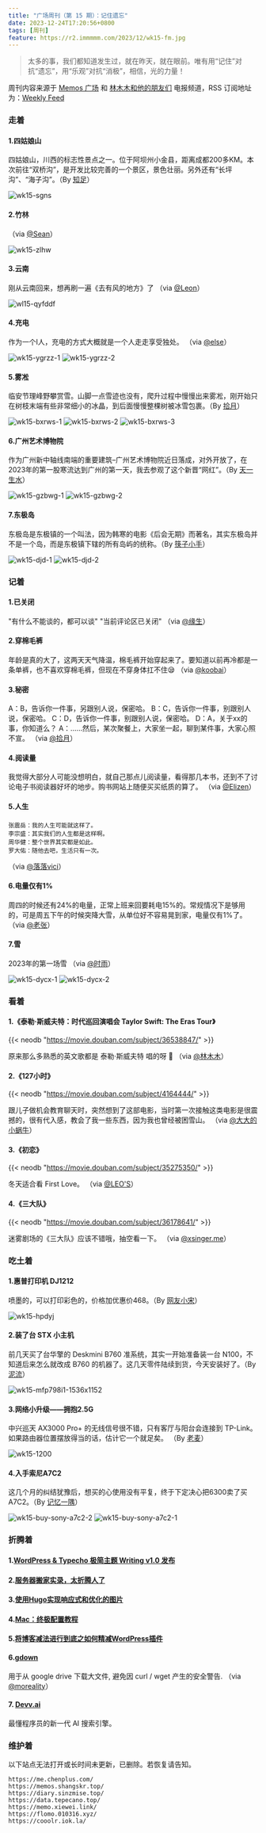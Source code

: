 ```yaml
---
title: "广场周刊（第 15 期）：记住遗忘"
date: 2023-12-24T17:20:56+0800
tags: [周刊]
feature: https://r2.immmmm.com/2023/12/wk15-fm.jpg
---
```


> 太多的事，我们都知道发生过，就在昨天，就在眼前。唯有用“记住”对抗“遗忘”，用“乐观”对抗“消极”，相信，光的力量！

周刊内容来源于 [Memos 广场](https://t.me/memos_bbs) 和 [林木木和他的朋友们](https://t.me/lmm214) 电报频道，RSS 订阅地址为：[Weekly Feed](https://immmmm.com/posts/weekly/index.xml)

<!--more-->

### 走着

#### 1.四姑娘山

四姑娘山，川西的标志性景点之一。位于阿坝州小金县，距离成都200多KM。本次前往“双桥沟”，是开发比较完善的一个景区，景色壮丽。另外还有“长坪沟”、“海子沟”。（By [知足](https://izhizu.com/travels/732.html)）

![wk15-sgns](https://r2.immmmm.com/2023/12/wk15-sgns.jpg)

#### 2.竹林

（via [@Sean](https://memos.ssean.top/m/159)）

![wk15-zlhw](https://r2.immmmm.com/2023/12/wk15-zlhw.jpg)

#### 3.云南

刚从云南回来，想再刷一遍《去有风的地方》了 （via [@Leon](https://memo.leonfong.me/m/104)）

![wl15-qyfddf](https://r2.immmmm.com/2023/12/wl15-qyfddf.jpg)

#### 4.充电

作为一个I人，充电的方式大概就是一个人走走享受独处。 （via [@else](https://memos.vlieo.com/m/71)）

![wk15-ygrzz-1](https://r2.immmmm.com/2023/12/wk15-ygrzz-1.jpg)
![wk15-ygrzz-2](https://r2.immmmm.com/2023/12/wk15-ygrzz-2.jpg)

#### 5.雾凇

临安节理峰野攀赏雪。山脚一点雪迹也没有，爬升过程中慢慢出来雾凇，刚开始只在树枝末端有些非常细小的冰晶，到后面慢慢整棵树被冰雪包裹。（By [拾月](https://www.skyue.com/23121922.html)）

![wk15-bxrws-1](https://r2.immmmm.com/2023/12/wk15-bxrws-1.jpg)
![wk15-bxrws-2](https://r2.immmmm.com/2023/12/wk15-bxrws-2.jpg)
![wk15-bxrws-3](https://r2.immmmm.com/2023/12/wk15-bxrws-3.jpg)

#### 6.广州艺术博物院

作为广州新中轴线南端的重要建筑–广州艺术博物院近日落成，对外开放了，在2023年的第一股寒流达到广州的第一天，我去参观了这个新晋“网红”。（By [天一生水](https://www.jiangyu.org/visit-gzam/)）

![wk15-gzbwg-1](https://r2.immmmm.com/2023/12/wk15-gzbwg-1.webp)
![wk15-gzbwg-2](https://r2.immmmm.com/2023/12/wk15-gzbwg-2.webp)

#### 7.东极岛

东极岛是东极镇的一个叫法，因为韩寒的电影《后会无期》而著名，其实东极岛并不是一个岛，而是东极镇下辖的所有岛屿的统称。（By [筷子小手](https://www.macin.org/2023/12/12/dong-ji-dao/)）

![wk15-djd-1](https://r2.immmmm.com/2023/12/wk15-djd-1.jpg)
![wk15-djd-2](https://r2.immmmm.com/2023/12/wk15-djd-2.jpg)

### 记着

#### 1.已关闭

"有什么不能谈的，都可以谈" "当前评论区已关闭" （via [@缘生](https://note.ysicing.net/m/509)）

#### 2.穿棉毛裤

年龄是真的大了，这两天天气降温，棉毛裤开始穿起来了。要知道以前再冷都是一条单裤，也不喜欢穿棉毛裤，但现在不穿身体扛不住😪  （via [@koobai](https://memos.koobai.com/m/191)）

#### 3.秘密

A：B，告诉你一件事，另跟别人说，保密哈。 B：C，告诉你一件事，别跟别人说，保密哈。 C：D，告诉你一件事，别跟别人说，保密哈。 D：A，关于xx的事，你知道么？ A：……然后，某次聚餐上，大家坐一起，聊到某件事，大家心照不宣。 （via [@拾月](https://memos.skyue.com/m/1249)）

#### 4.阅读量

我觉得大部分人可能没想明白，就自己那点儿阅读量，看得那几本书，还到不了讨论电子书阅读器好坏的地步。购书网站上随便买买纸质的算了。 （via [@Elizen](https://memos.elizen.me/m/1353)）

#### 5.人生

```
张震岳：我的人生可能就这样了。
李宗盛：其实我们的人生都是这样啊。
周华健：整个世界其实都是如此。
罗大佑：随他去吧，生活只有一次。
```

（via [@落落vici](https://i.hux.ink:5233/m/147)）

#### 6.电量仅有1%

周四的时候还有24%的电量，正常上班来回要耗电15%的。常规情况下是够用的，可是周五下午的时候突降大雪，从单位好不容易晃到家，电量仅有1%了。 （via [@老张](https://memos.laozhang.org/m/219)）

#### 7.雪

2023年的第一场雪 （via [@时雨](https://memos.shiyu.dev/m/21)）

![wk15-dycx-1](https://r2.immmmm.com/2023/12/wk15-dycx-1.jpg)
![wk15-dycx-2](https://r2.immmmm.com/2023/12/wk15-dycx-2.jpg)


### 看着

#### 1.《泰勒·斯威夫特：时代巡回演唱会 Taylor Swift: The Eras Tour》

{{< neodb "https://movie.douban.com/subject/36538847/" >}}

原来那么多熟悉的英文歌都是 泰勒·斯威夫特 唱的呀 👏  （via [@林木木](https://me.edui.fun/m/1891)）

#### 2.《127小时》

{{< neodb "https://movie.douban.com/subject/4164444/" >}}

跟儿子做机会教育聊天时，突然想到了这部电影，当时第一次接触这类电影是很震撼的，很有代入感，教会了我一些东西，因为我也曾经被困雪山。 （via [@大大的小蜗牛](https://eallion.com/toot/)）

#### 3.《初恋》

{{< neodb "https://movie.douban.com/subject/35275350/" >}}

冬天适合看 First Love。 （via [@LEO'S](https://me.isolitude.cn/m/177)）

#### 4.《三大队》

{{< neodb "https://movie.douban.com/subject/36178641/" >}}

迷雾剧场的《三大队》应该不错哦，抽空看一下。 （via [@xsinger.me](https://isay.live/m/892)）

### 吃土着

#### 1.惠普打印机 DJ1212

喷墨的，可以打印彩色的，价格加优惠价468。（By [网友小宋](https://xyzbz.cn/archives/1111/)）

![wk15-hpdyj](https://r2.immmmm.com/2023/12/wk15-hpdyj.jpg)

#### 2.装了台 STX 小主机

前几天买了台华擎的 Deskmini B760 准系统，其实一开始准备装一台 N100，不知道后来怎么就改成 B760 的机器了。这几天零件陆续到货，今天安装好了。（By [泥流](https://muddyflow.com/798.html)）

![wk15-mfp798i1-1536x1152](https://r2.immmmm.com/2023/12/wk15-mfp798i1-1536x1152.webp)

#### 3.网络小升级——拥抱2.5G

中兴巡天 AX3000 Pro+ 的无线信号很不错，只有客厅与阳台会连接到 TP-Link。如果路由器位置摆放得当的话，估计它一个就足矣。 （By [老麦](https://www.iamlm.com/blog/158.%E5%AE%B6%E5%BA%AD%E7%BD%91%E7%BB%9C%E5%B0%8F%E5%8D%87%E7%BA%A7%E2%80%94%E2%80%94%E6%8B%A5%E6%8A%B12.5G)）

![wk15-1200](https://r2.immmmm.com/2023/12/wk15-1200.webp)

#### 4.入手索尼A7C2

这几个月的纠结犹豫后，想买的心使用没有平复，终于下定决心把6300卖了买A7C2。（By [记忆一隅](https://vlieo.com/post/buy-sony-a7c2/)）

![wk15-buy-sony-a7c2-2](https://r2.immmmm.com/2023/12/wk15-buy-sony-a7c2-2.jpg)
![wk15-buy-sony-a7c2-1](https://r2.immmmm.com/2023/12/wk15-buy-sony-a7c2-1.jpg)

### 折腾着

#### 1.[WordPress & Typecho 极简主题 Writing v1.0 发布](https://yayu.net/3894.html)

#### 2.[服务器搬家实录，太折腾人了](https://1900.live/server-relocation-process-such-a-hassle/)

#### 3.[使用Hugo实现响应式和优化的图片](https://liudon.com/posts/responsive-and-optimized-images-with-hugo/)

#### 4.[Mac：终极配置教程](https://44maker.github.io/wiki/Mac/index.html)

#### 5.[将博客减法进行到底之如何精减WordPress插件](https://laozhang.org/archives/3507.html)

#### 6.[gdown](https://github.com/wkentaro/gdown)

用于从 google drive 下载大文件, 避免因 curl / wget 产生的安全警告. （via [@moreality](https://memos.roccoshi.top/m/273)）

#### 7. [Devv.ai](https://devv.ai/zh)

最懂程序员的新一代 AI 搜索引擎。

### 维护着

以下站点无法打开或长时间未更新，已删除。若恢复请告知。

```
https://me.chenplus.com/
https://memos.shangskr.top/
https://diary.sinzmise.top/
https://data.tepecano.top/
https://memo.xiewei.link/
https://flomo.010316.xyz/
https://cooolr.iok.la/
```